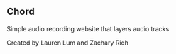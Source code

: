 ## Chord

Simple audio recording website that layers audio tracks

Created by Lauren Lum and Zachary Rich
